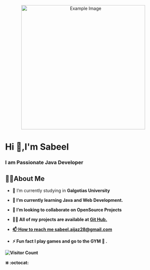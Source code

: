 <div align="center">
  <img src="[https://example.com](https://www.google.com/url?sa=i&url=https%3A%2F%2Ficonscout.com%2Fillustrations%2Fman-using-laptop&psig=AOvVaw3h988TZ7YVnDgXtHJFtaUK&ust=1725079579589000&source=images&cd=vfe&opi=89978449&ved=0CBQQjRxqFwoTCNi2m8L0m4gDFQAAAAAdAAAAABAE)/your-image.png" alt="Example Image" width="400"/>
</div>

# Hi 👋,I'm Sabeel

### I am Passionate Java Developer

## 🙋‍♂️About Me

* 🔭 I’m currently studying in <b>Galgotias University

* 🌱 I’m currently learning <b>Java and Web Development.

* 👯 I’m looking to collaborate on OpenSource Projects

* 👨‍💻 All of my projects are available at <a href="https://github.com/sabeel28">Git Hub.

* 📫 How to reach me <a href="https://mail.google.com/mail/u/0/#inbox">sabeel.aijaz28@gmail.com

* ⚡ Fun fact <b>I play games and go to the GYM 💪 . 

![Visitor Count](https://komarev.com/ghpvc/?username=yourusername&color=green)



❇️ :octocat:
<!---
sabeel28/sabeel28 is a ✨ special ✨ repository because its `README.md` (this file) appears on your GitHub profile.
You can click the Preview link to take a look at your changes.
--->
